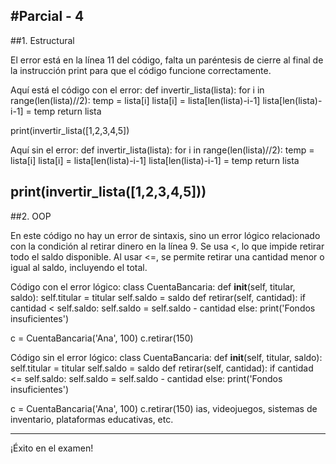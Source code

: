 #Parcial - 4
---
##1. Estructural

El error está en la línea 11 del código, falta un paréntesis de cierre al final de la instrucción print para que el código funcione correctamente.

Aquí está el código con el error:
def invertir_lista(lista):
    for i in range(len(lista)//2):
        temp = lista[i]
        lista[i] = lista[len(lista)-i-1]
        lista[len(lista)-i-1] = temp
    return lista

print(invertir_lista([1,2,3,4,5])

Aquí sin el error:
def invertir_lista(lista):
    for i in range(len(lista)//2):
        temp = lista[i]
        lista[i] = lista[len(lista)-i-1]
        lista[len(lista)-i-1] = temp
    return lista

print(invertir_lista([1,2,3,4,5]))
---
##2. OOP

En este código no hay un error de sintaxis, sino un error lógico relacionado con la condición al retirar dinero en la línea 9.
Se usa <, lo que impide retirar todo el saldo disponible.
Al usar <=, se permite retirar una cantidad menor o igual al saldo, incluyendo el total.

Código con el error lógico:
class CuentaBancaria:
    def __init__(self, titular, saldo):
        self.titular = titular
        self.saldo = saldo
    def retirar(self, cantidad):
        if cantidad < self.saldo:
            self.saldo = self.saldo - cantidad
        else:
            print('Fondos insuficientes')

c = CuentaBancaria('Ana', 100)
c.retirar(150)

Código sin el error lógico:
class CuentaBancaria:
    def __init__(self, titular, saldo):
        self.titular = titular
        self.saldo = saldo
    def retirar(self, cantidad):
        if cantidad <= self.saldo:
            self.saldo = self.saldo - cantidad
        else:
            print('Fondos insuficientes')

c = CuentaBancaria('Ana', 100)
c.retirar(150)
ias, videojuegos, sistemas de inventario, plataformas educativas, etc.

---

¡Éxito en el examen!
